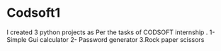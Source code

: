 # Codsoft1
I created 3 python projects as Per the tasks of CODSOFT internship .  1-Simple Gui calculator  2- Password generator  3.Rock paper scissors 
